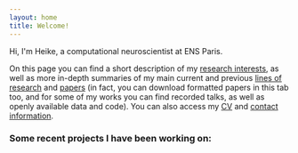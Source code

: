 ```yaml
---
layout: home
title: Welcome!
---
```


Hi, I'm Heike, a computational neuroscientist at ENS Paris. 

On this page you can find a short description of my [research interests](https://heikestein.github.io/about), as well as more in-depth summaries of my main current and previous [lines of research](https://heikestein.github.io/projects) and [papers](https://heikestein.github.io/papers) (in fact, you can download formatted papers in this tab too, and for some of my works you can find recorded talks, as well as openly available data and code). You can also access my [CV](https://heikestein.github.io/cv) and [contact information](https://heikestein.github.io/contact).

### Some recent projects I have been working on:
